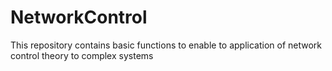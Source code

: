 # NetworkControl
This repository contains basic functions to enable to application of network control theory to complex systems
